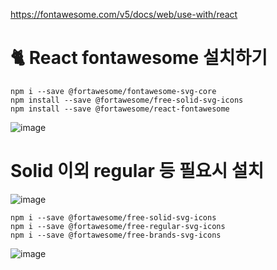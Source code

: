 https://fontawesome.com/v5/docs/web/use-with/react

# 🐈 React fontawesome 설치하기

```
npm i --save @fortawesome/fontawesome-svg-core
npm install --save @fortawesome/free-solid-svg-icons
npm install --save @fortawesome/react-fontawesome
```


![image](https://github.com/hyunju960429/React/assets/145514544/d13b5bcc-86ae-42df-861e-b502b8c8c8c8)




# Solid 이외 regular 등 필요시 설치

![image](https://github.com/hyunju960429/React/assets/145514544/93e06398-3feb-40f8-816d-584614d4e75b)


```
npm i --save @fortawesome/free-solid-svg-icons
npm i --save @fortawesome/free-regular-svg-icons
npm i --save @fortawesome/free-brands-svg-icons
```


![image](https://github.com/hyunju960429/React/assets/145514544/4b35f933-9f20-4633-b614-72dfe0f285e9)
